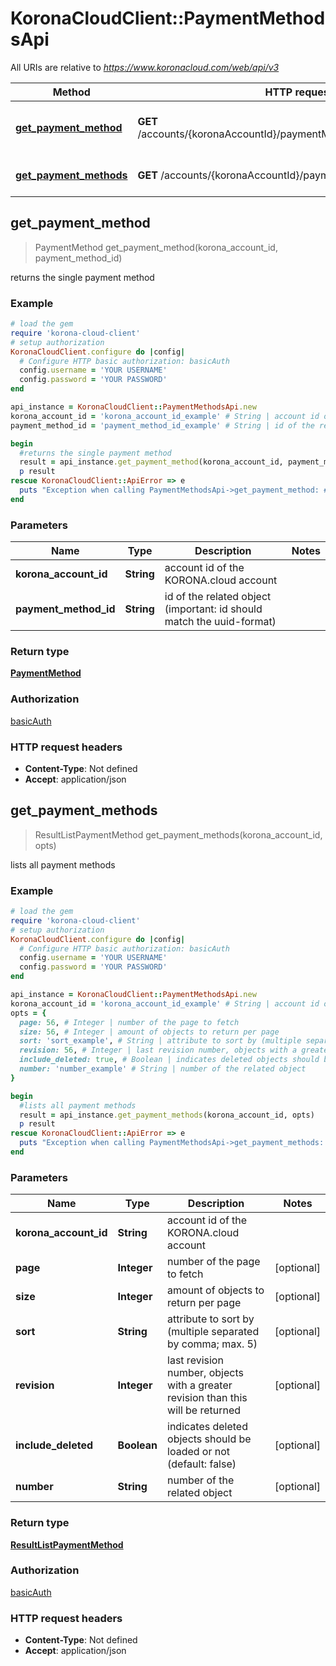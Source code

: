 # KoronaCloudClient::PaymentMethodsApi

All URIs are relative to *https://www.koronacloud.com/web/api/v3*

Method | HTTP request | Description
------------- | ------------- | -------------
[**get_payment_method**](PaymentMethodsApi.md#get_payment_method) | **GET** /accounts/{koronaAccountId}/paymentMethods/{paymentMethodId} | returns the single payment method
[**get_payment_methods**](PaymentMethodsApi.md#get_payment_methods) | **GET** /accounts/{koronaAccountId}/paymentMethods | lists all payment methods



## get_payment_method

> PaymentMethod get_payment_method(korona_account_id, payment_method_id)

returns the single payment method

### Example

```ruby
# load the gem
require 'korona-cloud-client'
# setup authorization
KoronaCloudClient.configure do |config|
  # Configure HTTP basic authorization: basicAuth
  config.username = 'YOUR USERNAME'
  config.password = 'YOUR PASSWORD'
end

api_instance = KoronaCloudClient::PaymentMethodsApi.new
korona_account_id = 'korona_account_id_example' # String | account id of the KORONA.cloud account
payment_method_id = 'payment_method_id_example' # String | id of the related object (important: id should match the uuid-format)

begin
  #returns the single payment method
  result = api_instance.get_payment_method(korona_account_id, payment_method_id)
  p result
rescue KoronaCloudClient::ApiError => e
  puts "Exception when calling PaymentMethodsApi->get_payment_method: #{e}"
end
```

### Parameters


Name | Type | Description  | Notes
------------- | ------------- | ------------- | -------------
 **korona_account_id** | **String**| account id of the KORONA.cloud account | 
 **payment_method_id** | **String**| id of the related object (important: id should match the uuid-format) | 

### Return type

[**PaymentMethod**](PaymentMethod.md)

### Authorization

[basicAuth](../README.md#basicAuth)

### HTTP request headers

- **Content-Type**: Not defined
- **Accept**: application/json


## get_payment_methods

> ResultListPaymentMethod get_payment_methods(korona_account_id, opts)

lists all payment methods

### Example

```ruby
# load the gem
require 'korona-cloud-client'
# setup authorization
KoronaCloudClient.configure do |config|
  # Configure HTTP basic authorization: basicAuth
  config.username = 'YOUR USERNAME'
  config.password = 'YOUR PASSWORD'
end

api_instance = KoronaCloudClient::PaymentMethodsApi.new
korona_account_id = 'korona_account_id_example' # String | account id of the KORONA.cloud account
opts = {
  page: 56, # Integer | number of the page to fetch
  size: 56, # Integer | amount of objects to return per page
  sort: 'sort_example', # String | attribute to sort by (multiple separated by comma; max. 5)
  revision: 56, # Integer | last revision number, objects with a greater revision than this will be returned
  include_deleted: true, # Boolean | indicates deleted objects should be loaded or not (default: false)
  number: 'number_example' # String | number of the related object
}

begin
  #lists all payment methods
  result = api_instance.get_payment_methods(korona_account_id, opts)
  p result
rescue KoronaCloudClient::ApiError => e
  puts "Exception when calling PaymentMethodsApi->get_payment_methods: #{e}"
end
```

### Parameters


Name | Type | Description  | Notes
------------- | ------------- | ------------- | -------------
 **korona_account_id** | **String**| account id of the KORONA.cloud account | 
 **page** | **Integer**| number of the page to fetch | [optional] 
 **size** | **Integer**| amount of objects to return per page | [optional] 
 **sort** | **String**| attribute to sort by (multiple separated by comma; max. 5) | [optional] 
 **revision** | **Integer**| last revision number, objects with a greater revision than this will be returned | [optional] 
 **include_deleted** | **Boolean**| indicates deleted objects should be loaded or not (default: false) | [optional] 
 **number** | **String**| number of the related object | [optional] 

### Return type

[**ResultListPaymentMethod**](ResultListPaymentMethod.md)

### Authorization

[basicAuth](../README.md#basicAuth)

### HTTP request headers

- **Content-Type**: Not defined
- **Accept**: application/json

